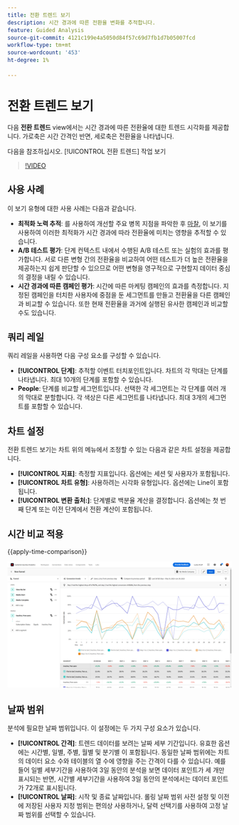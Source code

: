 ```yaml
---
title: 전환 트렌드 보기
description: 시간 경과에 따른 전환율 변화를 추적합니다.
feature: Guided Analysis
source-git-commit: 4121c199e4a5050d84f57c69d7fb1d7b05007fcd
workflow-type: tm+mt
source-wordcount: '453'
ht-degree: 1%

---
```


# 전환 트렌드 보기

다음 **전환 트렌드** view에서는 시간 경과에 따른 전환율에 대한 트렌드 시각화를 제공합니다. 가로축은 시간 간격인 반면, 세로축은 전환율을 나타냅니다.

다음을 참조하십시오. [!UICONTROL 전환 트렌드] 작업 보기

>[!VIDEO](https://video.tv.adobe.com/v/3421662/?learn=on)

## 사용 사례

이 보기 유형에 대한 사용 사례는 다음과 같습니다.

* **최적화 노력 추적**: 를 사용하여 개선할 주요 병목 지점을 파악한 후 [마찰](friction.md), 이 보기를 사용하여 이러한 최적화가 시간 경과에 따라 전환율에 미치는 영향을 추적할 수 있습니다.
* **A/B 테스트 평가**: 단계 컨텍스트 내에서 수행된 A/B 테스트 또는 실험의 효과를 평가합니다. 서로 다른 변형 간의 전환율을 비교하여 어떤 테스트가 더 높은 전환율을 제공하는지 쉽게 판단할 수 있으므로 어떤 변형을 영구적으로 구현할지 데이터 중심의 결정을 내릴 수 있습니다.
* **시간 경과에 따른 캠페인 평가**: 시간에 따른 마케팅 캠페인의 효과를 측정합니다. 지정된 캠페인을 터치한 사용자에 중점을 둔 세그먼트를 만들고 전환율을 다른 캠페인과 비교할 수 있습니다. 또한 현재 전환율을 과거에 실행된 유사한 캠페인과 비교할 수도 있습니다.

## 쿼리 레일

쿼리 레일을 사용하면 다음 구성 요소를 구성할 수 있습니다.

* **[!UICONTROL 단계]**: 추적할 이벤트 터치포인트입니다. 차트의 각 막대는 단계를 나타냅니다. 최대 10개의 단계를 포함할 수 있습니다.
* **People**: 단계를 비교할 세그먼트입니다. 선택한 각 세그먼트는 각 단계를 여러 개의 막대로 분할합니다. 각 색상은 다른 세그먼트를 나타냅니다. 최대 3개의 세그먼트를 포함할 수 있습니다.

## 차트 설정

전환 트렌드 보기는 차트 위의 메뉴에서 조정할 수 있는 다음과 같은 차트 설정을 제공합니다.

* **[!UICONTROL 지표]**: 측정할 지표입니다. 옵션에는 세션 및 사용자가 포함됩니다.
* **[!UICONTROL 차트 유형]**: 사용하려는 시각화 유형입니다. 옵션에는 Line이 포함됩니다.
* **[!UICONTROL 변환 출처:]**: 단계별로 백분율 계산을 결정합니다. 옵션에는 첫 번째 단계 또는 이전 단계에서 전환 계산이 포함됩니다.

## 시간 비교 적용

{{apply-time-comparison}}

![전환 트렌드 시간 비교](../assets/conversion-trends-compare.png)

## 날짜 범위

분석에 필요한 날짜 범위입니다. 이 설정에는 두 가지 구성 요소가 있습니다.

* **[!UICONTROL 간격]**: 트렌드 데이터를 보려는 날짜 세부 기간입니다. 유효한 옵션에는 시간별, 일별, 주별, 월별 및 분기별 이 포함됩니다. 동일한 날짜 범위에는 차트의 데이터 요소 수와 테이블의 열 수에 영향을 주는 간격이 다를 수 있습니다. 예를 들어 일별 세부기간을 사용하여 3일 동안의 분석을 보면 데이터 포인트가 세 개만 표시되는 반면, 시간별 세부기간을 사용하여 3일 동안의 분석에서는 데이터 포인트가 72개로 표시됩니다.
* **[!UICONTROL 날짜]**: 시작 및 종료 날짜입니다. 롤링 날짜 범위 사전 설정 및 이전에 저장된 사용자 지정 범위는 편의상 사용하거나, 달력 선택기를 사용하여 고정 날짜 범위를 선택할 수 있습니다.
